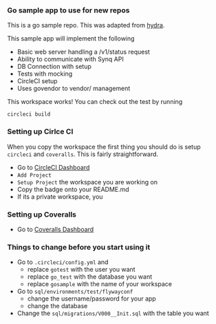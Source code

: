 ### Go sample app to use for new repos

This is a go sample repo.  This was adapted from [hydra](https://github.com/SYNQfm/hydra).

This sample app will implement the following

* Basic web server handling a /v1/status request
* Ability to communicate with Synq API
* DB Connection with setup
* Tests with mocking
* CircleCI setup
* Uses govendor to vendor/ management

This workspace works!  You can check out the test by running

`circleci build`

### Setting up Cirlce CI

When you copy the workspace the first thing you should do is setup `circleci` and `coveralls`.  This is fairly straightforward.

* Go to [CircleCI Dashboard](https://circleci.com/projects/gh/SYNQfm)
* `Add Project`
* `Setup Project` the workspace you are working on
* Copy the badge onto your README.md
* If its a private workspace, you

### Setting up Coveralls

* Go to [Coveralls Dashboard](https://coveralls.io/)

### Things to change before you start using it

* Go to `.circleci/config.yml` and 
  * replace `gotest` with the user you want
  * replace `go_test` with the database you want
  * replace `gosample` with the name of your workspace
* Go to `sql/environments/test/flywayconf`
  * change the username/password for your app
  * change the database
* Change the `sql/migrations/V000__Init.sql` with the table you want
